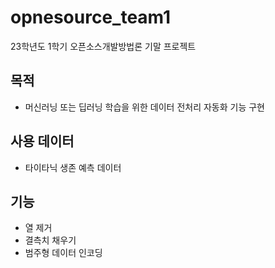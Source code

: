 # opnesource_team1
23학년도 1학기 오픈소스개발방법론 기말 프로젝트

## 목적
  - 머신러닝 또는 딥러닝 학습을 위한 데이터 전처리 자동화 기능 구현

## 사용 데이터
  - 타이타닉 생존 예측 데이터

## 기능
  - 열 제거
  - 결측치 채우기
  - 범주형 데이터 인코딩
